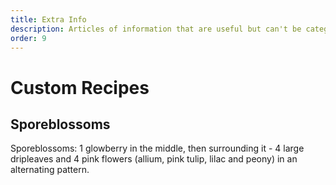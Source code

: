 ```yaml
---
title: Extra Info
description: Articles of information that are useful but can't be categorised.
order: 9
---
```

# Custom Recipes

## Sporeblossoms
Sporeblossoms: 1 glowberry in the middle, then surrounding it - 4 large dripleaves and 4 pink flowers (allium, pink tulip, lilac and peony) in an alternating pattern.
